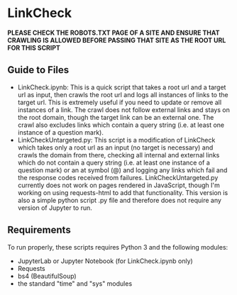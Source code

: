 # LinkCheck

**PLEASE CHECK THE ROBOTS.TXT PAGE OF A SITE AND ENSURE THAT CRAWLING IS ALLOWED BEFORE PASSING THAT SITE AS THE ROOT URL FOR THIS SCRIPT**

## Guide to Files

- LinkCheck.ipynb: This is a quick script that takes a root url and a target url as input, then crawls the root url and logs all instances of links to the target url. This is extremely useful if you need to update or remove all instances of a link. The crawl does not follow external links and stays on the root domain, though the target link can be an external one. The crawl also excludes links which contain a query string (i.e. at least one instance of a question mark). 
- LinkCheckUntargeted.py: This script is a modification of LinkCheck which takes only a root url as an input (no target is necessary) and crawls the domain from there, checking all internal and external links which do not contain a query string (i.e. at least one instance of a question mark) or an at symbol (@) and logging any links which fail and the response codes received from failures. LinkCheckUntargeted.py currently does not work on pages rendered in JavaScript, though I'm working on using requests-html to add that functionality. This version is also a simple python script .py file and therefore does not require any version of Jupyter to run. 

## Requirements

To run properly, these scripts requires Python 3 and the following modules:
- JupyterLab or Jupyter Notebook (for LinkCheck.ipynb only)
- Requests
- bs4 (BeautifulSoup)
- the standard "time" and "sys" modules
